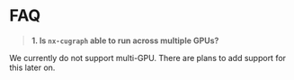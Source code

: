 # FAQ

 > **1. Is `nx-cugraph` able to run across multiple GPUs?**

We currently do not support multi-GPU. There are plans to add support for this later on.

